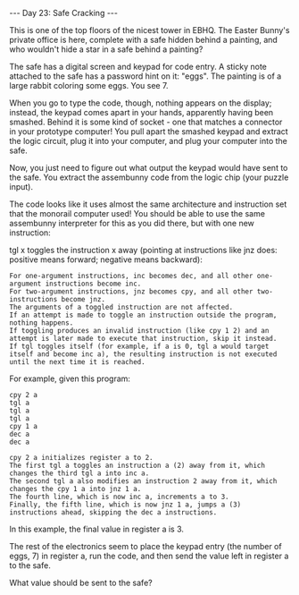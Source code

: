 --- Day 23: Safe Cracking ---

This is one of the top floors of the nicest tower in EBHQ. The Easter Bunny's private office is here, complete with a safe hidden behind a painting, and who wouldn't hide a star in a safe behind a painting?

The safe has a digital screen and keypad for code entry. A sticky note attached to the safe has a password hint on it: "eggs". The painting is of a large rabbit coloring some eggs. You see 7.

When you go to type the code, though, nothing appears on the display; instead, the keypad comes apart in your hands, apparently having been smashed. Behind it is some kind of socket - one that matches a connector in your prototype computer! You pull apart the smashed keypad and extract the logic circuit, plug it into your computer, and plug your computer into the safe.

Now, you just need to figure out what output the keypad would have sent to the safe. You extract the assembunny code from the logic chip (your puzzle input).

The code looks like it uses almost the same architecture and instruction set that the monorail computer used! You should be able to use the same assembunny interpreter for this as you did there, but with one new instruction:

tgl x toggles the instruction x away (pointing at instructions like jnz does: positive means forward; negative means backward):

    For one-argument instructions, inc becomes dec, and all other one-argument instructions become inc.
    For two-argument instructions, jnz becomes cpy, and all other two-instructions become jnz.
    The arguments of a toggled instruction are not affected.
    If an attempt is made to toggle an instruction outside the program, nothing happens.
    If toggling produces an invalid instruction (like cpy 1 2) and an attempt is later made to execute that instruction, skip it instead.
    If tgl toggles itself (for example, if a is 0, tgl a would target itself and become inc a), the resulting instruction is not executed until the next time it is reached.

For example, given this program:

    cpy 2 a
    tgl a
    tgl a
    tgl a
    cpy 1 a
    dec a
    dec a

    cpy 2 a initializes register a to 2.
    The first tgl a toggles an instruction a (2) away from it, which changes the third tgl a into inc a.
    The second tgl a also modifies an instruction 2 away from it, which changes the cpy 1 a into jnz 1 a.
    The fourth line, which is now inc a, increments a to 3.
    Finally, the fifth line, which is now jnz 1 a, jumps a (3) instructions ahead, skipping the dec a instructions.

In this example, the final value in register a is 3.

The rest of the electronics seem to place the keypad entry (the number of eggs, 7) in register a, run the code, and then send the value left in register a to the safe.

What value should be sent to the safe?


